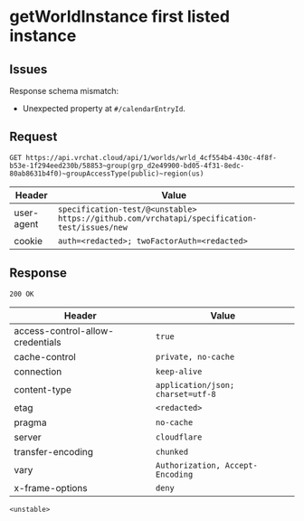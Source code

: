 # getWorldInstance first listed instance

## Issues
Response schema mismatch:
* Unexpected property at ``#/calendarEntryId``.
## Request
`GET https://api.vrchat.cloud/api/1/worlds/wrld_4cf554b4-430c-4f8f-b53e-1f294eed230b/58853~group(grp_d2e49900-bd05-4f31-8edc-80ab8631b4f0)~groupAccessType(public)~region(us)`

| Header | Value |
| ------ | ----- |
| user-agent | `specification-test/@<unstable> https://github.com/vrchatapi/specification-test/issues/new` |
| cookie | `auth=<redacted>; twoFactorAuth=<redacted>` |


## Response
`200 OK`

| Header | Value |
| ------ | ----- |
| access-control-allow-credentials | `true` |
| cache-control | `private, no-cache` |
| connection | `keep-alive` |
| content-type | `application/json; charset=utf-8` |
| etag | `<redacted>` |
| pragma | `no-cache` |
| server | `cloudflare` |
| transfer-encoding | `chunked` |
| vary | `Authorization, Accept-Encoding` |
| x-frame-options | `deny` |

```jsonc
<unstable>
```

